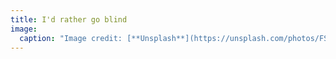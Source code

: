 ```yaml
---
title: I'd rather go blind
image:
  caption: "Image credit: [**Unsplash**](https://unsplash.com/photos/FSwYHC5ymxE)"
---
```

